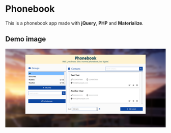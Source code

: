 # Phonebook

This is a phonebook app made with **jQuery**, **PHP** and **Materialize**.

## Demo image

![Demo image](https://github.com/VasilisG/Phonebook/blob/main/assets/images/demo.png)
